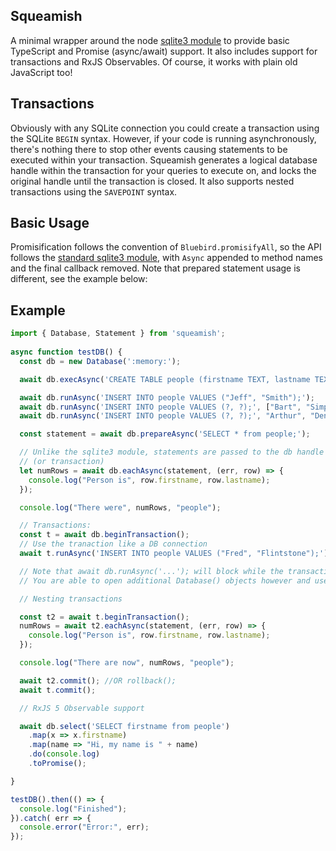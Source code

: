 ## Squeamish

A minimal wrapper around the node [sqlite3 module](https://github.com/mapbox/node-sqlite3/)
to provide basic TypeScript and Promise (async/await) support. It also includes
support for transactions and RxJS Observables. Of course, it works with plain
old JavaScript too!

## Transactions

Obviously with any SQLite connection you could create a transaction using the
SQLite `BEGIN` syntax.  However, if your code is running asynchronously,
there's nothing there to stop other events causing statements to be executed
within your transaction.  Squeamish generates a logical database handle within
the transaction for your queries to execute on, and locks the original handle
until the transaction is closed. It also supports nested transactions using the
`SAVEPOINT` syntax.

## Basic Usage

Promisification follows the convention of `Bluebird.promisifyAll`, so the API
follows the [standard sqlite3 module](https://github.com/mapbox/node-sqlite3/wiki/API), with `Async` appended to method names and
the final callback removed. 
Note that prepared statement usage is different, see the example below:

## Example

```typescript
import { Database, Statement } from 'squeamish';
    
async function testDB() {
  const db = new Database(':memory:');

  await db.execAsync('CREATE TABLE people (firstname TEXT, lastname TEXT);');

  await db.runAsync('INSERT INTO people VALUES ("Jeff", "Smith");');
  await db.runAsync('INSERT INTO people VALUES (?, ?);', ["Bart", "Simpson"]);
  await db.runAsync('INSERT INTO people VALUES (?, ?);', "Arthur", "Dent");

  const statement = await db.prepareAsync('SELECT * from people;');

  // Unlike the sqlite3 module, statements are passed to the db handle
  // (or transaction)
  let numRows = await db.eachAsync(statement, (err, row) => {
    console.log("Person is", row.firstname, row.lastname);
  });

  console.log("There were", numRows, "people");

  // Transactions:
  const t = await db.beginTransaction();
  // Use the tranaction like a DB connection
  await t.runAsync('INSERT INTO people VALUES ("Fred", "Flintstone");');

  // Note that await db.runAsync('...'); will block while the transaction is open
  // You are able to open additional Database() objects however and use those.

  // Nesting transactions

  const t2 = await t.beginTransaction();
  numRows = await t2.eachAsync(statement, (err, row) => {
    console.log("Person is", row.firstname, row.lastname);
  });

  console.log("There are now", numRows, "people");

  await t2.commit(); //OR rollback();
  await t.commit();

  // RxJS 5 Observable support

  await db.select('SELECT firstname from people')
    .map(x => x.firstname)
    .map(name => "Hi, my name is " + name)
    .do(console.log)
    .toPromise();

}

testDB().then(() => {
  console.log("Finished");
}).catch( err => {
  console.error("Error:", err);
});
```
